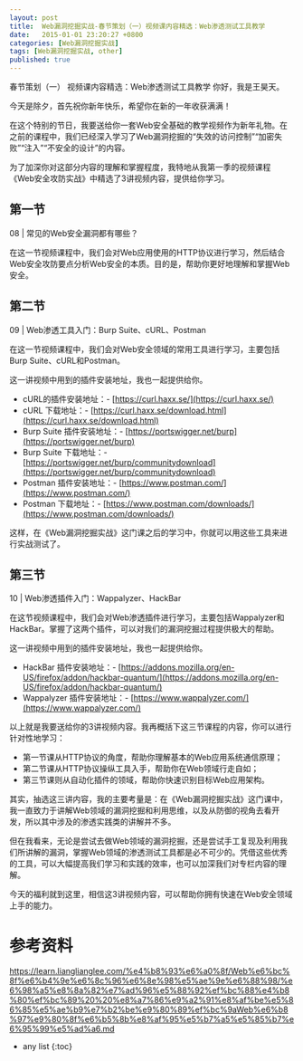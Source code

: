 ```yaml
---
layout: post
title:  Web漏洞挖掘实战-春节策划（一）视频课内容精选：Web渗透测试工具教学
date:   2015-01-01 23:20:27 +0800
categories: [Web漏洞挖掘实战]
tags: [Web漏洞挖掘实战, other]
published: true
---
```




春节策划（一） 视频课内容精选：Web渗透测试工具教学
你好，我是王昊天。

今天是除夕，首先祝你新年快乐，希望你在新的一年收获满满！

在这个特别的节日，我要送给你一套Web安全基础的教学视频作为新年礼物。在之前的课程中，我们已经深入学习了Web漏洞挖掘的“失效的访问控制”“加密失败”“注入”“不安全的设计”的内容。

为了加深你对这部分内容的理解和掌握程度，我特地从我第一季的视频课程《Web安全攻防实战》中精选了3讲视频内容，提供给你学习。

## 第一节

08 | 常见的Web安全漏洞都有哪些？

在这一节视频课程中，我们会对Web应用使用的HTTP协议进行学习，然后结合Web安全攻防要点分析Web安全的本质。目的是，帮助你更好地理解和掌握Web安全。

## 第二节

09 | Web渗透工具入门：Burp Suite、cURL、Postman

在这一节视频课程中，我们会对Web安全领域的常用工具进行学习，主要包括Burp Suite、cURL和Postman。

这一讲视频中用到的插件安装地址，我也一起提供给你。

* cURL的插件安装地址：- [https://curl.haxx.se/](https://curl.haxx.se/)
* cURL 下载地址：- [https://curl.haxx.se/download.html](https://curl.haxx.se/download.html)
* Burp Suite 插件安装地址：- [https://portswigger.net/burp](https://portswigger.net/burp)
* Burp Suite 下载地址：- [https://portswigger.net/burp/communitydownload](https://portswigger.net/burp/communitydownload)
* Postman 插件安装地址：- [https://www.postman.com/](https://www.postman.com/)
* Postman 下载地址：- [https://www.postman.com/downloads/](https://www.postman.com/downloads/)

这样，在《Web漏洞挖掘实战》这门课之后的学习中，你就可以用这些工具来进行实战测试了。

## 第三节

10 | Web渗透插件入门：Wappalyzer、HackBar

在这节视频课程中，我们会对Web渗透插件进行学习，主要包括Wappalyzer和HackBar。掌握了这两个插件，可以对我们的漏洞挖掘过程提供极大的帮助。

这一讲视频中用到的插件安装地址，我也一起提供给你。

* HackBar 插件安装地址：- [https://addons.mozilla.org/en-US/firefox/addon/hackbar-quantum/](https://addons.mozilla.org/en-US/firefox/addon/hackbar-quantum/)
* Wappalyzer 插件安装地址：- [https://www.wappalyzer.com/](https://www.wappalyzer.com/)

以上就是我要送给你的3讲视频内容。我再概括下这三节课程的内容，你可以进行针对性地学习：

* 第一节课从HTTP协议的角度，帮助你理解基本的Web应用系统通信原理；
* 第二节课从HTTP协议操纵工具入手，帮助你在Web领域行走自如；
* 第三节课则从自动化插件的领域，帮助你快速识别目标Web应用架构。

其实，抽选这三讲内容，我的主要考量是：在《Web漏洞挖掘实战》这门课中，我一直致力于讲解Web领域的漏洞挖掘和利用思维，以及从防御的视角去看开发，所以其中涉及的渗透实践类的讲解并不多。

但在我看来，无论是尝试去做Web领域的漏洞挖掘，还是尝试手工复现及利用我们所讲解的漏洞，掌握Web领域的渗透测试工具都是必不可少的。凭借这些优秀的工具，可以大幅提高我们学习和实践的效率，也可以加深我们对专栏内容的理解。

今天的福利就到这里，相信这3讲视频内容，可以帮助你拥有快速在Web安全领域上手的能力。




# 参考资料

https://learn.lianglianglee.com/%e4%b8%93%e6%a0%8f/Web%e6%bc%8f%e6%b4%9e%e6%8c%96%e6%8e%98%e5%ae%9e%e6%88%98/%e6%98%a5%e8%8a%82%e7%ad%96%e5%88%92%ef%bc%88%e4%b8%80%ef%bc%89%20%20%e8%a7%86%e9%a2%91%e8%af%be%e5%86%85%e5%ae%b9%e7%b2%be%e9%80%89%ef%bc%9aWeb%e6%b8%97%e9%80%8f%e6%b5%8b%e8%af%95%e5%b7%a5%e5%85%b7%e6%95%99%e5%ad%a6.md

* any list
{:toc}
